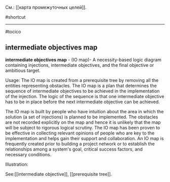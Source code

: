 См.: [[карта промежуточных целей]].

#shortcut




<hr/>

#tocico

## intermediate objectives map

<b>intermediate objectives map</b> - (IO map)- A necessity-based logic diagram containing injections, intermediate objectives, and the final objective or ambitious target.



Usage: The IO map is created from a prerequisite tree by removing all the entities representing obstacles.  The IO map is a plan that determines the sequence of intermediate objectives to be achieved in the implementation of the injection<i>.  </i>The logic of the sequence is that one intermediate objective has to be in place before the next intermediate objective can be achieved.

The IO map is built by people who have intuition about the area in which the solution (a set of injections) is planned to be implemented.  The obstacles are not recorded explicitly on the map and hence it is unlikely that the map will be subject to rigorous logical scrutiny.  The IO map has been proven to be effective in collecting relevant opinions of people who are key to the implementation and helps gain their support and collaboration.  An IO map is frequently created prior to building a project network or to establish the relationships among a system's goal, critical success factors, and necessary conditions. 

Illustration:  



See:[[intermediate objective]], [[prerequisite tree]].
